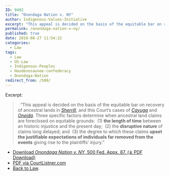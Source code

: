 ```yaml
---
ID: 9492
title: "Onondaga Nation v. NY"
author: Indigenous-Values-Initiative
excerpt: "This appeal is decided on the basis of the equitable bar on recovery of ancestral lands in Sherrill, and this Court’s cases of Cayuga and Oneida. Three specific factors determine when ancestral land claims are foreclosed on equitable grounds:  (1) the length of time between an historic injustice and the present day;  (2) the disruptive nature of claims long delayed; and  (3) the degree to which these claims upset the justifiable expectations of individuals far removed from the events giving rise to the plaintiffs’ injury."
permalink: /onondaga-nation-v-ny/
published: true
date: 2018-08-27 11:54:22
categories:
  - Law
tags:
  - Law
  - US-Law
  - Indigenous-Peoples
  - Haudenosaunee-confederacy
  - Onondaga-Nation
redirect_from: /500/  
---
```

Excerpt:

>   “This appeal is decided on the basis of the equitable bar on recovery of ancestral lands in [_Sherrill_](/sherrill-v-oneida-opinion-of-the-court/), and this Court’s cases of [_Cayuga_](/cayuga-v-pataki/) and [_Oneida_](/oneida-indian-nation-v-county-of-oneida/). Three specific factors determine when ancestral land claims are foreclosed on equitable grounds:  (1) **the length of time** between an historic injustice and the present day;  (2) the **disruptive nature** of claims long delayed; and  (3) the degree to which these claims **upset the justifiable expectations of individuals far removed from the events** giving rise to the plaintiffs’ injury.”

- [Download _Onondaga Nation v. NY,_ 500 Fed. Appx. 87. (⤓ PDF Download)](/assets/pdfs/onondaga_nation_v._state_of_ny.pdf)
- [PDF via CourtListner.com](https://www.courtlistener.com/opinion/810552/onondaga-nation-v-state-of-ny/)
- [Back to Law](/law/).
